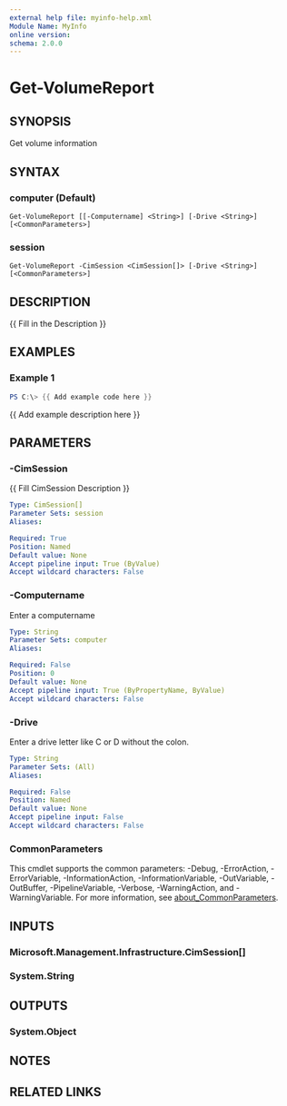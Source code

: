 ```yaml
---
external help file: myinfo-help.xml
Module Name: MyInfo
online version:
schema: 2.0.0
---
```


# Get-VolumeReport

## SYNOPSIS

Get volume information

## SYNTAX

### computer (Default)
```
Get-VolumeReport [[-Computername] <String>] [-Drive <String>] [<CommonParameters>]
```

### session
```
Get-VolumeReport -CimSession <CimSession[]> [-Drive <String>] [<CommonParameters>]
```

## DESCRIPTION
{{ Fill in the Description }}

## EXAMPLES

### Example 1
```powershell
PS C:\> {{ Add example code here }}
```

{{ Add example description here }}

## PARAMETERS

### -CimSession
{{ Fill CimSession Description }}

```yaml
Type: CimSession[]
Parameter Sets: session
Aliases:

Required: True
Position: Named
Default value: None
Accept pipeline input: True (ByValue)
Accept wildcard characters: False
```

### -Computername
Enter a computername

```yaml
Type: String
Parameter Sets: computer
Aliases:

Required: False
Position: 0
Default value: None
Accept pipeline input: True (ByPropertyName, ByValue)
Accept wildcard characters: False
```

### -Drive
Enter a drive letter like C or D without the colon.

```yaml
Type: String
Parameter Sets: (All)
Aliases:

Required: False
Position: Named
Default value: None
Accept pipeline input: False
Accept wildcard characters: False
```

### CommonParameters
This cmdlet supports the common parameters: -Debug, -ErrorAction, -ErrorVariable, -InformationAction, -InformationVariable, -OutVariable, -OutBuffer, -PipelineVariable, -Verbose, -WarningAction, and -WarningVariable. For more information, see [about_CommonParameters](http://go.microsoft.com/fwlink/?LinkID=113216).

## INPUTS

### Microsoft.Management.Infrastructure.CimSession[]

### System.String

## OUTPUTS

### System.Object
## NOTES

## RELATED LINKS
